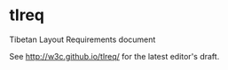 # tlreq
Tibetan Layout Requirements document

See http://w3c.github.io/tlreq/ for the latest editor's draft.